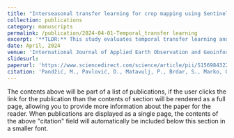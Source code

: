 ```yaml
---
title: "Interseasonal transfer learning for crop mapping using Sentinel-1 data"
collection: publications
category: manuscripts
permalink: /publication/2024-04-01-Temporal_transfer learning
excerpt: '**TLDR:** This study evaluates temporal transfer learning and traditional methods for crop mapping using Sentinel-1 data, demonstrating that transfer learning can achieve strong accuracy (up to 86% F1 score) with minimal target season ground truth, while traditional methods surpass it when more data (around 720 parcels) is available. The findings highlight that transfer learning can reduce the need for labor-intensive data collection, providing an efficient approach to crop mapping, especially when ground truth data is limited.'
date: April, 2024
venue: 'International Journal of Applied Earth Observation and Geoinformation'
slidesurl:
paperurl: 'https://www.sciencedirect.com/science/article/pii/S1569843224000724'
citation: 'Pandžić, M., Pavlović, D., Matavulj, P., Brdar, S., Marko, O., Crnojević, V. and Kilibarda, M., 2024. Interseasonal transfer learning for crop mapping using Sentinel-1 data. International Journal of Applied Earth Observation and Geoinformation, 128, p.103718.'
---
```


The contents above will be part of a list of publications, if the user clicks the link for the publication than the contents of section will be rendered as a full page, allowing you to provide more information about the paper for the reader. When publications are displayed as a single page, the contents of the above "citation" field will automatically be included below this section in a smaller font.
